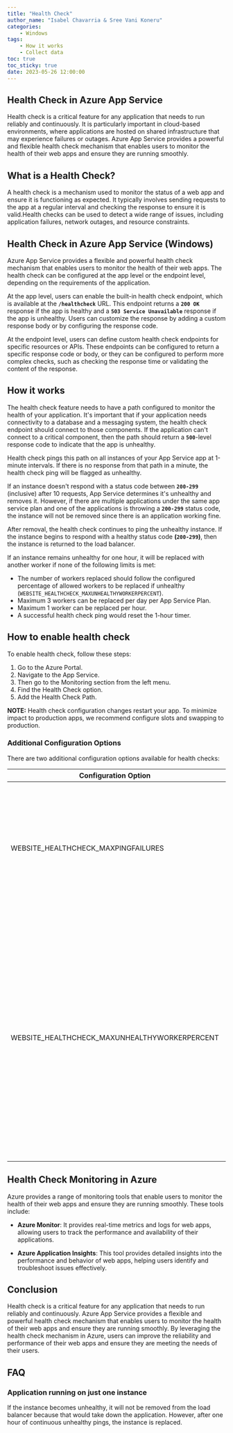 ```yaml
---
title: "Health Check"
author_name: "Isabel Chavarria & Sree Vani Koneru"
categories:
    - Windows
tags:
    - How it works
    - Collect data
toc: true
toc_sticky: true
date: 2023-05-26 12:00:00
---
```

<html>
<head>
  <!-- Google tag (gtag.js) -->
<script async src="https://www.googletagmanager.com/gtag/js?id=G-0DC5DVJXR5"></script>
<script>
  window.dataLayer = window.dataLayer || [];
  function gtag(){dataLayer.push(arguments);}
  gtag('js', new Date());

  gtag('config', 'G-0DC5DVJXR5');
</script>
</head>
</html>

## Health Check in Azure App Service

Health check is a critical feature for any application that needs to run reliably
and continuously. It is particularly important in cloud-based environments, where
applications are hosted on shared infrastructure that may experience failures
or outages. Azure App Service provides a powerful and flexible health check
mechanism that enables users to monitor the health of their web apps and ensure
they are running smoothly.

## What is a Health Check?

A health check is a mechanism used to monitor the status of a web app and ensure
it is functioning as expected. It typically involves sending requests to the
app at a regular interval and checking the response to ensure it is valid.Health
checks can be used to detect a wide range of issues, including application failures,
network outages, and resource constraints.

## Health Check in Azure App Service (Windows)

Azure App Service provides a flexible and powerful health check mechanism that
enables users to monitor the health of their web apps. The health check can be
configured at the app level or the endpoint level, depending on the requirements
of the application.

At the app level, users can enable the built-in health check endpoint, which is
available at the **`/healthcheck`** URL. This endpoint returns a **`200 OK`**
response if the app is healthy and a **`503 Service Unavailable`** response if
the app is unhealthy. Users can customize the response by adding a custom
response body or by configuring the response code.

At the endpoint level, users can define custom health check endpoints for
specific resources or APIs. These endpoints can be configured to return a
specific response code or body, or they can be configured to perform more complex
checks, such as checking the response time or validating the content of the response.

## How it works

The health check feature needs to have a path configured to monitor the health
of your application. It's important that if your application needs connectivity
to a database and a messaging system, the health check endpoint should connect
to those components. If the application can't connect to a critical component,
then the path should return a **`500`**-level response code to indicate that the
app is unhealthy.

Health check pings this path on all instances of your App Service app at 1-minute
intervals. If there is no response from that path in a minute, the health check
ping will be flagged as unhealthy.

If an instance doesn't respond with a status code between **`200-299`** (inclusive)
after 10 requests, App Service determines it's unhealthy and removes it. However,
if there are multiple applications under the same app service plan and one of
the applications is throwing a **`200-299`** status code, the instance will not be
removed since there is an application working fine.

After removal, the health check continues to ping the unhealthy instance.
If the instance begins to respond with a healthy status code **(`200-299`)**,
then the instance is returned to the load balancer.

If an instance remains unhealthy for one hour, it will be replaced with another
worker if none of the following limits is met:

- The number of workers replaced should follow the configured percentage of
allowed workers to be replaced if unhealthy (`WEBSITE_HEALTHCHECK_MAXUNHEALTHYWORKERPERCENT`).
- Maximum 3 workers can be replaced per day per App Service Plan.
- Maximum 1 worker can be replaced per hour.
- A successful health check ping would reset the 1-hour timer.

## How to enable health check

To enable health check, follow these steps:

1. Go to the Azure Portal.
2. Navigate to the App Service.
3. Then go to the Monitoring section from the left menu.
4. Find the Health Check option.
5. Add the Health Check Path.

**NOTE:** Health check configuration changes restart your app. To minimize
impact to production apps, we recommend configure slots and swapping to production.

### Additional Configuration Options

There are two additional configuration options available for health checks:

| Configuration Option                      | Description                                                                                                    |
|-------------------------------------------|----------------------------------------------------------------------------------------------------------------|
| WEBSITE_HEALTHCHECK_MAXPINGFAILURES       | This option defines the required number of failed requests for an instance to be considered unhealthy and removed from the load balancer. |
| WEBSITE_HEALTHCHECK_MAXUNHEALTHYWORKERPERCENT | By default, the health check will no remove more than half of the instances in case of "unhealthy". However; customer can override this behavior, set app setting to a value between 1 and 100. A higher value means more unhealthy instances will be removed (default value is 50).  |

## Health Check Monitoring in Azure

Azure provides a range of monitoring tools that enable users to monitor the health
of their web apps and ensure they are running smoothly. These tools include:

- **Azure Monitor**: It provides real-time metrics and logs for web apps,
allowing users to track the performance and availability of their applications.

- **Azure Application Insights**: This tool provides detailed insights into the
performance and behavior of web apps, helping users identify and troubleshoot
issues effectively.

## Conclusion

Health check is a critical feature for any application that needs to run reliably
and continuously. Azure App Service provides a flexible and powerful health check
mechanism that enables users to monitor the health of their web apps and ensure
they are running smoothly. By leveraging the health check mechanism in Azure,
users can improve the reliability and performance of their web apps and ensure
they are meeting the needs of their users.

## FAQ

### Application running on just one instance

If the instance becomes unhealthy, it will not be removed from the load balancer
because that would take down the application. However, after one hour of continuous
unhealthy pings, the instance is replaced.
